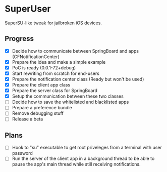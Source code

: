 # SuperUser

SuperSU-like tweak for jailbroken iOS devices.

## Progress

- [x] Decide how to communicate between SpringBoard and apps (CFNotificationCenter)
- [x] Prepare the idea and make a simple example
- [x] PoC is ready (0.0.1-72+debug)
- [x] Start rewriting from scratch for end-users
- [x] Prepare the notification center class (Ready but won't be used)
- [x] Prepare the client app class
- [x] Prepare the server class for SpringBoard
- [x] Setup the communication between these two classes
- [ ] Decide how to save the whitelisted and blacklisted apps
- [ ] Prepare a preference bundle
- [ ] Remove debugging stuff
- [ ] Release a beta

## Plans

- [ ] Hook to "su" executable to get root priveleges from a terminal with user password
- [ ] Run the server of the client app in a background thread to be able to pause the app's main thread while still receiving notifications.